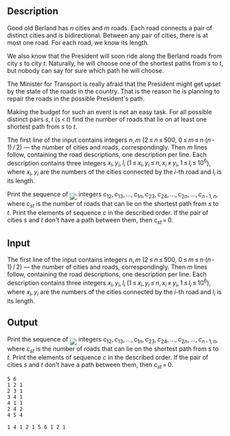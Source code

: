 ## Description

<div><p>Good old Berland has <span class="tex-span"><i>n</i></span> cities and <span class="tex-span"><i>m</i></span> roads. Each road connects a pair of distinct cities and is bidirectional. Between any pair of cities, there is at most one road. For each road, we know its length.</p><p>We also know that the President will soon ride along the Berland roads from city <span class="tex-span"><i>s</i></span> to city <span class="tex-span"><i>t</i></span>. Naturally, he will choose one of the shortest paths from <span class="tex-span"><i>s</i></span> to <span class="tex-span"><i>t</i></span>, but nobody can say for sure which path he will choose.</p><p>The Minister for Transport is really afraid that the President might get upset by the state of the roads in the country. That is the reason he is planning to repair the roads in the possible President's path.</p><p>Making the budget for such an event is not an easy task. For all possible distinct pairs <span class="tex-span"><i>s</i>, <i>t</i></span> (<span class="tex-span"><i>s</i> &lt; <i>t</i></span>) find the number of roads that lie on at least one shortest path from <span class="tex-span"><i>s</i></span> to <span class="tex-span"><i>t</i></span>.</p></div><div class="input-specification"><p>The first line of the input contains integers <span class="tex-span"><i>n</i>, <i>m</i></span> (<span class="tex-span">2 ≤ <i>n</i> ≤ 500</span>, <span class="tex-span">0 ≤ <i>m</i> ≤ <i>n</i>·(<i>n</i> - 1) / 2</span>) — the number of cities and roads, correspondingly. Then <span class="tex-span"><i>m</i></span> lines follow, containing the road descriptions, one description per line. Each description contains three integers <span class="tex-span"><i>x</i><sub class="lower-index"><i>i</i></sub>, <i>y</i><sub class="lower-index"><i>i</i></sub>, <i>l</i><sub class="lower-index"><i>i</i></sub></span> (<span class="tex-span">1 ≤ <i>x</i><sub class="lower-index"><i>i</i></sub>, <i>y</i><sub class="lower-index"><i>i</i></sub> ≤ <i>n</i>, <i>x</i><sub class="lower-index"><i>i</i></sub> ≠ <i>y</i><sub class="lower-index"><i>i</i></sub>, 1 ≤ <i>l</i><sub class="lower-index"><i>i</i></sub> ≤ 10<sup class="upper-index">6</sup></span>), where <span class="tex-span"><i>x</i><sub class="lower-index"><i>i</i></sub>, <i>y</i><sub class="lower-index"><i>i</i></sub></span> are the numbers of the cities connected by the <span class="tex-span"><i>i</i></span>-th road and <span class="tex-span"><i>l</i><sub class="lower-index"><i>i</i></sub></span> is its length.</p></div><div class="output-specification"><p>Print the sequence of <img align="middle" class="tex-formula" src="file://UbLRpePj.png" style="max-width: 100.0%;max-height: 100.0%;"> integers <span class="tex-span"><i>c</i><sub class="lower-index">12</sub>, <i>c</i><sub class="lower-index">13</sub>, ..., <i>c</i><sub class="lower-index">1<i>n</i></sub>, <i>c</i><sub class="lower-index">23</sub>, <i>c</i><sub class="lower-index">24</sub>, ..., <i>c</i><sub class="lower-index">2<i>n</i></sub>, ..., <i>c</i><sub class="lower-index"><i>n</i> - 1, <i>n</i></sub></span>, where <span class="tex-span"><i>c</i><sub class="lower-index"><i>st</i></sub></span> is the number of roads that can lie on the shortest path from <span class="tex-span"><i>s</i></span> to <span class="tex-span"><i>t</i></span>. Print the elements of sequence <span class="tex-span"><i>c</i></span> in the described order. If the pair of cities <span class="tex-span"><i>s</i></span> and <span class="tex-span"><i>t</i></span> don't have a path between them, then <span class="tex-span"><i>c</i><sub class="lower-index"><i>st</i></sub> = 0</span>.</p></div>

## Input

<p>The first line of the input contains integers <span class="tex-span"><i>n</i>, <i>m</i></span> (<span class="tex-span">2 ≤ <i>n</i> ≤ 500</span>, <span class="tex-span">0 ≤ <i>m</i> ≤ <i>n</i>·(<i>n</i> - 1) / 2</span>) — the number of cities and roads, correspondingly. Then <span class="tex-span"><i>m</i></span> lines follow, containing the road descriptions, one description per line. Each description contains three integers <span class="tex-span"><i>x</i><sub class="lower-index"><i>i</i></sub>, <i>y</i><sub class="lower-index"><i>i</i></sub>, <i>l</i><sub class="lower-index"><i>i</i></sub></span> (<span class="tex-span">1 ≤ <i>x</i><sub class="lower-index"><i>i</i></sub>, <i>y</i><sub class="lower-index"><i>i</i></sub> ≤ <i>n</i>, <i>x</i><sub class="lower-index"><i>i</i></sub> ≠ <i>y</i><sub class="lower-index"><i>i</i></sub>, 1 ≤ <i>l</i><sub class="lower-index"><i>i</i></sub> ≤ 10<sup class="upper-index">6</sup></span>), where <span class="tex-span"><i>x</i><sub class="lower-index"><i>i</i></sub>, <i>y</i><sub class="lower-index"><i>i</i></sub></span> are the numbers of the cities connected by the <span class="tex-span"><i>i</i></span>-th road and <span class="tex-span"><i>l</i><sub class="lower-index"><i>i</i></sub></span> is its length.</p>

## Output

<p>Print the sequence of <img align="middle" class="tex-formula" src="file://UbLRpePj.png" style="max-width: 100.0%;max-height: 100.0%;"> integers <span class="tex-span"><i>c</i><sub class="lower-index">12</sub>, <i>c</i><sub class="lower-index">13</sub>, ..., <i>c</i><sub class="lower-index">1<i>n</i></sub>, <i>c</i><sub class="lower-index">23</sub>, <i>c</i><sub class="lower-index">24</sub>, ..., <i>c</i><sub class="lower-index">2<i>n</i></sub>, ..., <i>c</i><sub class="lower-index"><i>n</i> - 1, <i>n</i></sub></span>, where <span class="tex-span"><i>c</i><sub class="lower-index"><i>st</i></sub></span> is the number of roads that can lie on the shortest path from <span class="tex-span"><i>s</i></span> to <span class="tex-span"><i>t</i></span>. Print the elements of sequence <span class="tex-span"><i>c</i></span> in the described order. If the pair of cities <span class="tex-span"><i>s</i></span> and <span class="tex-span"><i>t</i></span> don't have a path between them, then <span class="tex-span"><i>c</i><sub class="lower-index"><i>st</i></sub> = 0</span>.</p>





```input1
5 6
1 2 1
2 3 1
3 4 1
4 1 1
2 4 2
4 5 4

```




```output1
1 4 1 2 1 5 6 1 2 1
```


